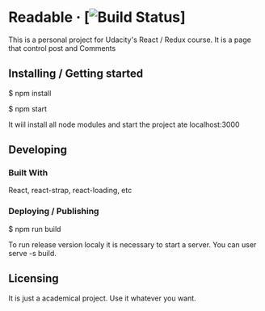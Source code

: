 # Readable &middot; [![Build Status](https://img.shields.io/travis/npm/npm/latest.svg?style=flat-square)]

This is a personal project for Udacity's React / Redux course. It is a page that control post and Comments

## Installing / Getting started

$ npm install

$ npm start

It wiil install all node modules and start the project ate localhost:3000

## Developing

### Built With

React, react-strap, react-loading, etc

### Deploying / Publishing

$ npm run build

To run release version localy it is necessary to start a server. You can user serve -s build.

## Licensing

It is just a academical project. Use it whatever you want.
